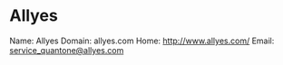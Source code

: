 
# Allyes

Name: Allyes
Domain: allyes.com
Home: http://www.allyes.com/
Email: service_quantone@allyes.com
